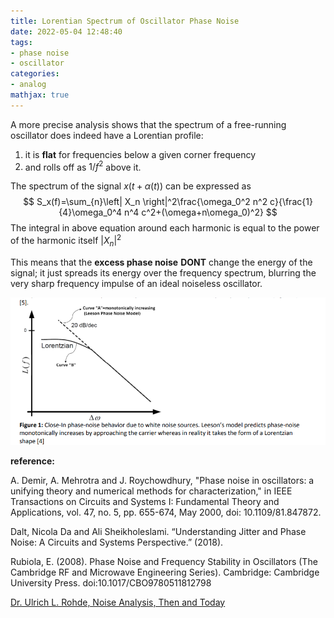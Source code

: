 ```yaml
---
title: Lorentian Spectrum of Oscillator Phase Noise
date: 2022-05-04 12:48:40
tags:
- phase noise
- oscillator
categories:
- analog
mathjax: true
---
```


A more precise analysis shows that the spectrum of a free-running oscillator does indeed have a Lorentian profile: 

1. it is **flat** for frequencies below a given corner frequency 
2. and rolls off as $1/f^2$  above it.

The spectrum of the signal $x(t + α(t))$ can be expressed as
$$
S_x(f)=\sum_{n}\left| X_n \right|^2\frac{\omega_0^2 n^2 c}{\frac{1}{4}\omega_0^4 n^4 c^2+(\omega+n\omega_0)^2}
$$
The integral in above equation around each harmonic is equal to the power of the harmonic itself $\left| X_n \right|^2$

 This means that the **excess phase noise** **DONT** change the energy of the signal; it just spreads its energy over the frequency spectrum, blurring the very sharp frequency impulse of an ideal noiseless oscillator.

![image-20220504130750290](lorentian-spectrum/image-20220504130750290.png)





**reference:**

A. Demir, A. Mehrotra and J. Roychowdhury, "Phase noise in oscillators: a unifying theory and numerical methods for characterization," in IEEE Transactions on Circuits and Systems I: Fundamental Theory and Applications, vol. 47, no. 5, pp. 655-674, May 2000, doi: 10.1109/81.847872.

Dalt, Nicola Da and Ali Sheikholeslami. “Understanding Jitter and Phase Noise: A Circuits and Systems Perspective.” (2018).

Rubiola, E. (2008). Phase Noise and Frequency Stability in Oscillators (The Cambridge RF and Microwave Engineering Series). Cambridge: Cambridge University Press. doi:10.1017/CBO9780511812798

[Dr. Ulrich L. Rohde, Noise Analysis, Then and Today](https://www.microwavejournal.com/articles/29151-noise-analysis-then-and-today)
